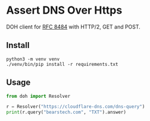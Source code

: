 # Assert DNS Over Https

DOH client for [RFC 8484](https://tools.ietf.org/html/rfc8484) with HTTP/2,
GET and POST.

## Install

    python3 -m venv venv
    ./venv/bin/pip install -r requirements.txt

## Usage

```python
from doh import Resolver

r = Resolver("https://cloudflare-dns.com/dns-query")
print(r.query("bearstech.com", "TXT").answer)
```



